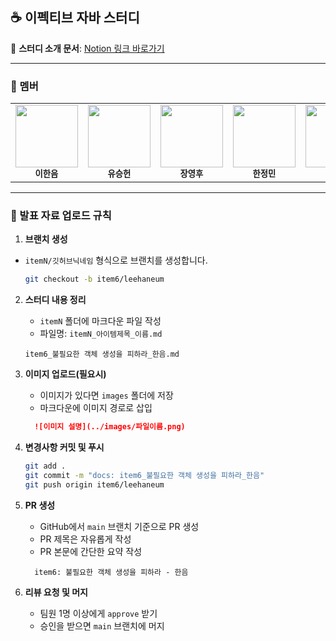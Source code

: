 ## ☕️ 이펙티브 자바 스터디

📄 **스터디 소개 문서**: [Notion 링크 바로가기](https://haneum21umm.notion.site/1fa1e00dd47980bdb436db838c64a509?pvs=4)

---

### 👥 멤버

<table> 
    <tr> 
        <td align="center">
            <img src="https://github.com/leehaneum.png" width="100"/><br/> 
            <sub><b>이한음</b></sub> 
        </td> 
        <td align="center"> 
            <img src="https://github.com/2heunxun.png" width="100"/><br/> 
            <sub><b>유승헌</b></sub> 
        </td>
        <td align="center"> 
            <img src="https://github.com/JangYeongHu.png" width="100"/><br/> 
            <sub><b>장영후</b></sub> 
        </td> 
        <td align="center">
            <img src="https://github.com/jeongminneee.png" width="100"/><br/> 
            <sub><b>한정민</b></sub> 
        </td> 
         <td align="center">
            <img src="https://github.com/hoTan35.png" width="100"/><br/> 
            <sub><b>황호찬</b></sub> 
        </td>
         <td align="center">
            <img src="https://github.com/ThonApple.png" width="100"/><br/> 
            <sub><b>김동현</b></sub> 
        </td>
    </tr> 
</table>

---


### 🔄 발표 자료 업로드 규칙

1. **브랜치 생성**
- `itemN/깃허브닉네임` 형식으로 브랜치를 생성합니다.
   ```bash
   git checkout -b item6/leehaneum
   ```

2. **스터디 내용 정리**

    * `itemN` 폴더에 마크다운 파일 작성
    * 파일명: `itemN_아이템제목_이름.md`
   ```
   item6_불필요한 객체 생성을 피하라_한음.md
   ```

3. **이미지 업로드(필요시)**

    * 이미지가 있다면 `images` 폴더에 저장
    * 마크다운에 이미지 경로로 삽입

    ```md
      ![이미지 설명](../images/파일이름.png)
    ```

4. **변경사항 커밋 및 푸시**

   ```bash
   git add .
   git commit -m "docs: item6_불필요한 객체 생성을 피하라_한음"
   git push origin item6/leehaneum
   ```

5. **PR 생성**

    * GitHub에서 `main` 브랜치 기준으로 PR 생성
    * PR 제목은 자유롭게 작성
    * PR 본문에 간단한 요약 작성

    ```
      item6: 불필요한 객체 생성을 피하라 - 한음
    ```
    

6. **리뷰 요청 및 머지**

    * 팀원 1명 이상에게 `approve` 받기
    * 승인을 받으면 `main` 브랜치에 머지

